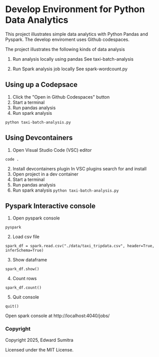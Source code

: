 # Develop Environment for Python Data Analytics
This project illustrates simple data analytics with Python Pandas and Pyspark. The develop enviroment uses Github codespaces.

The project illustrates the following kinds of data analysis
1. Run analysis locally using pandas
See taxi-batch-analysis

2. Run Spark analysis job locally
See spark-wordcount.py

## Using up a Codepsace
1. Click the "Open in Github Codespaces" button
2. Start a terminal
3. Run pandas analysis
4. Run spark analysis

`python taxi-batch-analysis.py`

## Using Devcontainers
1. Open Visual Studio Code (VSC) editor
```
code .
```
2. Install devcontainers plugin
In VSC plugins search for and install
3. Open project in a dev container
4. Start a terminal
5. Run pandas analysis
6. Run spark analysis
`python taxi-batch-analysis.py`

## Pyspark Interactive console
1. Open pyspark console
```
pyspark
```
2. Load csv file
```
spark_df = spark.read.csv("./data/taxi_tripdata.csv", header=True, inferSchema=True)
```
3. Show dataframe
```
spark_df.show()
```
4. Count rows
```
spark_df.count()
```
5. Quit console
```
quit()
```

Open spark console at http://localhost:4040/jobs/

### Copyright
Copyright 2025, Edward Sumitra

Licensed under the MIT License.
